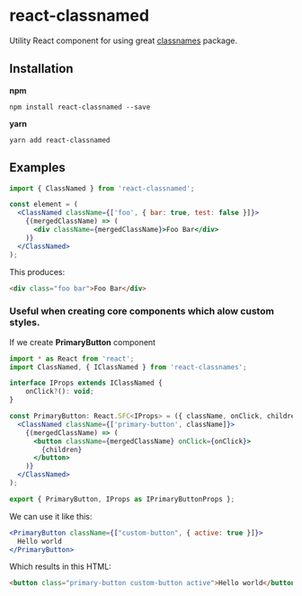 # react-classnamed

Utility React component for using great <a href="https://github.com/JedWatson/classnames">classnames</a> package.

## Installation

**npm**

`npm install react-classnamed --save`

**yarn**

`yarn add react-classnamed`

## Examples
```jsx
import { ClassNamed } from 'react-classnamed';

const element = (
  <ClassNamed className={['foo', { bar: true, test: false }]}>
    {(mergedClassName) => (
      <div className={mergedClassName}>Foo Bar</div>
    )}
  </ClassNamed>
);
```
This produces:
```html
<div class="foo bar">Foo Bar</div>
```

### Useful when creating core components which alow custom styles.

If we create **PrimaryButton** component
```jsx
import * as React from 'react';
import ClassNamed, { IClassNamed } from 'react-classnames';

interface IProps extends IClassNamed {
    onClick?(): void;
}

const PrimaryButton: React.SFC<IProps> = ({ className, onClick, children }) => (
  <ClassNamed className={['primary-button', className]}>
    {(mergedClassName) => (
      <button className={mergedClassName} onClick={onClick}>
        {children}
      </button>
    )}
  </ClassNamed>
);

export { PrimaryButton, IProps as IPrimaryButtonProps };
```
We can use it like this:
```jsx
<PrimaryButton className={["custom-button", { active: true }]}>
  Hello world
</PrimaryButton>
```
Which results in this HTML:
```html
<button class="primary-button custom-button active">Hello world</button>
```
